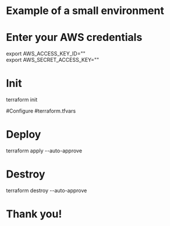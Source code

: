 # Example of a small environment

# Enter your AWS credentials
export AWS_ACCESS_KEY_ID=""\
export AWS_SECRET_ACCESS_KEY=""

# Init
terraform init

#Configure
#terraform.tfvars


# Deploy
terraform apply --auto-approve

# Destroy
terraform destroy --auto-approve

# Thank you!
